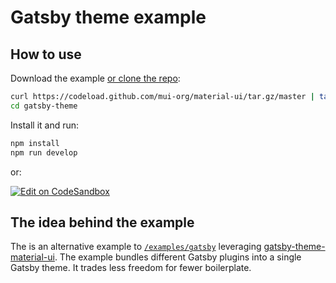 # Gatsby theme example

## How to use

Download the example [or clone the repo](https://github.com/mui-org/material-ui):

```sh
curl https://codeload.github.com/mui-org/material-ui/tar.gz/master | tar -xz --strip=2  material-ui-master/examples/gatsby-theme
cd gatsby-theme
```

Install it and run:

```sh
npm install
npm run develop
```

or:

[![Edit on CodeSandbox](https://codesandbox.io/static/img/play-codesandbox.svg)](https://codesandbox.io/s/github/mui-org/material-ui/tree/master/examples/gatsby-theme)

## The idea behind the example

The is an alternative example to [`/examples/gatsby`](https://github.com/mui-org/material-ui/tree/master/examples/gatsby) leveraging [gatsby-theme-material-ui](https://github.com/hupe1980/gatsby-theme-material-ui/tree/master/packages/gatsby-theme-material-ui).
The example bundles different Gatsby plugins into a single Gatsby theme.
It trades less freedom for fewer boilerplate.

